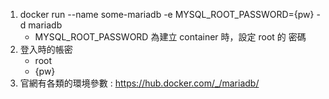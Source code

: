 1. docker run --name some-mariadb -e MYSQL_ROOT_PASSWORD={pw} -d mariadb
	- MYSQL_ROOT_PASSWORD 為建立 container 時，設定 root 的 密碼
2. 登入時的帳密
	- root
	- {pw}
3. 官網有各類的環境參數 : https://hub.docker.com/_/mariadb/